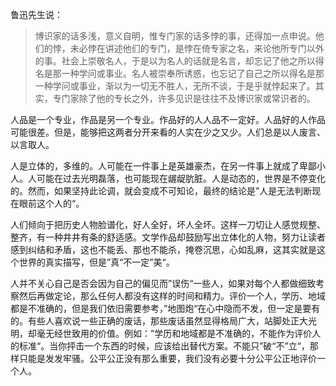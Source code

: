 鲁迅先生说：
> 博识家的话多浅，意义自明，惟专门家的话多悖的事，还得加一点申说。他们的悖，未必悖在讲述他们的专门，是悖在倚专家之名，来论他所专门以外的事。社会上崇敬名人，于是以为名人的话就是名言，却忘记了他之所以得名是那一种学问或事业。名人被崇奉所诱惑，也忘记了自己之所以得名是那一种学问或事业，渐以为一切无不胜人，无所不谈，于是乎就悖起来了。其实，专门家除了他的专长之外，许多见识是往往不及博识家或常识者的。


人品是一个专业，作品是另一个专业。作品好的人人品不一定好。人品好的人作品可能很差。但是，能够把这两者分开来看的人实在少之又少。人们总是以人废言、以言取人。

人是立体的，多维的。人可能在一件事上是英雄豪杰，在另一件事上就成了卑鄙小人。人可能在过去光明磊落，也可能现在龌龊肮脏。人是动态的，世界是不停变化的。然而，如果坚持此论调，就会变成不可知论，最终的结论是”人是无法判断现在眼前这个人的“。

人们倾向于把历史人物脸谱化，好人全好，坏人全坏。这样一刀切让人感觉规整、整齐，有一种井井有条的舒适感。文学作品却鼓励写出立体化的人物，努力让读者感到纠结和矛盾，这也不能丢、那也不能杀，掩卷沉思，心如乱麻，这其实就是这个世界的真实描写，但是”真“不一定”美“。

人并不关心自己是否会因为自己的偏见而”误伤“一些人，如果对每个人都做细致考察然后再做定论，那么任何人都没有这样的时间和精力。评价一个人，学历、地域都是不准确的，但是我们依旧需要参考，”地图炮“在心中隐而不发，但一定是要有的。有些人喜欢说一些正确的废话，那些废话虽然显得格局广大，站脚处正大光明，却毫无经世致用的价值。例如：”学历和地域都是不准确的，不能作为评价人的标准“。当你抨击一个东西的时候，应该给出替代方案。不能只”破“不”立“，那样只能是发发牢骚。公平公正没有那么重要，我们没有必要十分公平公正地评价一个人。

